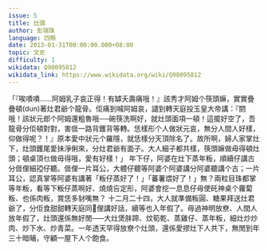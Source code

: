 ```yaml
---
issue: 5
title: 灶頭
author: 彭瑞珠
language: 四縣
date: 2013-01-31T00:00:00.000+08:00
topic: 文史
difficulty: 1
wikidata: Q98095812
wikidata_link: https://www.wikidata.org/wiki/Q98095812
---
```

「『唉嘖嘖……阿姆乳子哀正得！有罅夭壽痛哦！』該秀才阿姆个筷頭嫲，實實疊疊頓(dun)著灶君爺个龍骨。佢痛到喊阿姆哀，譴到轉天庭投玉皇大帝講：『閼哦！該狀元郎个阿姆還粗魯哦──碗筷洗啊好，就灶頭面項一頓！這擺好空了，吾龍骨分佢頓對對，害𠊎一路背鑊背等轉。恁樣形个人做狀元哀，無分人間人好樣，仰做得呢？！』原本愛中狀元个羅隱，就恁樣分天頂除名了。故所啊，婦人家掌灶下，灶頭鑊尾愛抺淨俐來，分灶君爺有面子。大人細子都共樣，筷頭嫲做毋得頓灶頭；頓桌頂乜做毋得哦，愛有好樣！」
年下仔，阿婆在灶下蒸年粄，順續仔講古分𠊎俚細孲仔聽。𠊎俚一片耳公，大體仔聽等阿婆个阿婆講分阿婆聽講个古；一片耳公，認真掌等阿婆有講著「粄仔蒸好了！」「蕃薯煨好了！」無？兩粒目珠都掌等年粄，看等下粄仔蒸啊好、燒燒吂定形，阿婆會挖一息息仔毋使矺神桌个蘿蔔粄、也係肉粄，賞恁多豺嘴無？
十二月二十四，大人就準備粄圓、糖果拜送灶君爺了，分佢食甜甜轉天庭同𫣆俚講好話，續等也入年假了。毋過神明放尞、人間人放年假了，灶頭還係無好閒─—大灶煲肨蹄、炆筍乾、蒸雞仔、蒸年粄，細灶炒炒肉、炒下水、炒青菜。一年透天罕得放尞个灶頭，還係愛摎灶下人共下，無閒到年三十暗晡，守顧一屋下人个飽食。